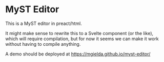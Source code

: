 # MyST Editor

This is a MyST editor in preact/html.

It might make sense to rewrite this to a Svelte component (or the like), which will require compilation, but for now it seems we can make it work without having to compile anything.

A demo should be deployed at https://mgielda.github.io/myst-editor/
